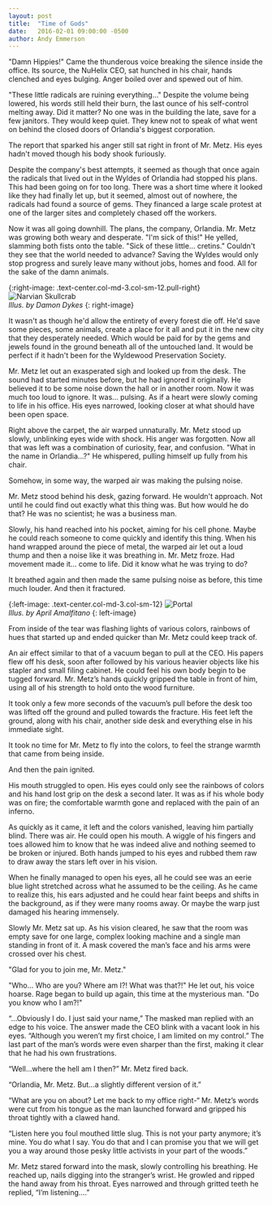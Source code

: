 ```yaml
---
layout: post
title:  "Time of Gods"
date:   2016-02-01 09:00:00 -0500
author: Andy Emmerson
---
```


"Damn Hippies!" Came the thunderous voice breaking the silence inside the office. Its source, the NuHelix CEO, sat hunched in his chair, hands clenched and eyes bulging. Anger boiled over and spewed out of him.

"These little radicals are ruining everything..." Despite the volume being lowered, his words still held their burn, the last ounce of his self-control melting away. Did it matter? No one was in the building the late, save for a few janitors. They would keep quiet. They knew not to speak of what went on behind the closed doors of Orlandia's biggest corporation.

The report that sparked his anger still sat right in front of Mr. Metz. His eyes hadn't moved though his body shook furiously.

Despite the company's best attempts, it seemed as though that once again the radicals that lived out in the Wyldes of Orlandia had stopped his plans. This had been going on for too long. There was a short time where it looked like they had finally let up, but it seemed, almost out of nowhere, the radicals had found a source of gems. They financed a large scale protest at one of the larger sites and completely chased off the workers.

Now it was all going downhill. The plans, the company, Orlandia. Mr. Metz was growing both weary and desperate. "I'm sick of this!" He yelled, slamming both fists onto the table. "Sick of these little... cretins." Couldn't they see that the world needed to advance? Saving the Wyldes would only stop progress and surely leave many without jobs, homes and food. All for the sake of the damn animals.

{:right-image: .text-center.col-md-3.col-sm-12.pull-right}
![Narvian Skullcrab][skullcrab]<br>
*Illus. by Damon Dykes*
{: right-image}

It wasn't as though he'd allow the entirety of every forest die off. He'd save some pieces, some animals, create a place for it all and put it in the new city that they desperately needed. Which would be paid for by the gems and jewels found in the ground beneath all of the untouched land. It would be perfect if it hadn't been for the Wyldewood Preservation Society.

Mr. Metz let out an exasperated sigh and looked up from the desk. The sound had started minutes before, but he had ignored it originally. He believed it to be some noise down the hall or in another room. Now it was much too loud to ignore. It was... pulsing. As if a heart were slowly coming to life in his office. His eyes narrowed, looking closer at what should have been open space.

Right above the carpet, the air warped unnaturally. Mr. Metz stood up slowly, unblinking eyes wide with shock. His anger was forgotten. Now all that was left was a combination of curiosity, fear, and confusion. "What in the name in Orlandia...?" He whispered, pulling himself up fully from his chair.

Somehow, in some way, the warped air was making the pulsing noise.

Mr. Metz stood behind his desk, gazing forward. He wouldn't approach. Not until he could find out exactly what this thing was. But how would he do that? He was no scientist; he was a business man.

Slowly, his hand reached into his pocket, aiming for his cell phone. Maybe he could reach someone to come quickly and identify this thing. When his hand wrapped around the piece of metal, the warped air let out a loud thump and then a noise like it was breathing in. Mr. Metz froze. Had movement made it... come to life. Did it know what he was trying to do?

It breathed again and then made the same pulsing noise as before, this time much louder. And then it fractured.

{:left-image: .text-center.col-md-3.col-sm-12}
![Portal][portal]<br>
*Illus. by April Amalfitano*
{: left-image}

From inside of the tear was flashing lights of various colors, rainbows of hues that started up and ended quicker than Mr. Metz could keep track of.

An air effect similar to that of a vacuum began to pull at the CEO. His papers flew off his desk, soon after followed by his various heavier objects like his stapler and small filing cabinet. He could feel his own body begin to be tugged forward. Mr. Metz’s hands quickly gripped the table in front of him, using all of his strength to hold onto the wood furniture.

It took only a few more seconds of the vacuum’s pull before the desk too was lifted off the ground and pulled towards the fracture. His feet left the ground, along with his chair, another side desk and everything else in his immediate sight.

It took no time for Mr. Metz to fly into the colors, to feel the strange warmth that came from being inside.

And then the pain ignited.

His mouth struggled to open. His eyes could only see the rainbows of colors and his hand lost grip on the desk a second later. It was as if his whole body was on fire; the comfortable warmth gone and replaced with the pain of an inferno.

As quickly as it came, it left and the colors vanished, leaving him partially blind. There was air. He could open his mouth. A wiggle of his fingers and toes allowed him to know that he was indeed alive and nothing seemed to be broken or injured. Both hands jumped to his eyes and rubbed them raw to draw away the stars left over in his vision.

When he finally managed to open his eyes, all he could see was an eerie blue light stretched across what he assumed to be the ceiling. As he came to realize this, his ears adjusted and he could hear faint beeps and shifts in the background, as if they were many rooms away. Or maybe the warp just damaged his hearing immensely.

Slowly Mr. Metz sat up. As his vision cleared, he saw that the room was empty save for one large, complex looking machine and a single man standing in front of it. A mask covered the man’s face and his arms were crossed over his chest.

"Glad for you to join me, Mr. Metz."

"Who... Who are you? Where am I?! What was that?!" He let out, his voice hoarse. Rage began to build up again, this time at the mysterious man. "Do you know who I am?!"

“…Obviously I do. I just said your name,” The masked man replied with an edge to his voice.  The answer made the CEO blink with a vacant look in his eyes.  “Although you weren’t my first choice, I am limited on my control.” The last part of the man’s words were even sharper than the first, making it clear that he had his own frustrations.

“Well…where the hell am I then?” Mr. Metz fired back.

“Orlandia, Mr. Metz. But…a slightly different version of it.”

“What are you on about? Let me back to my office right-“ Mr. Metz’s words were cut from his tongue as the man launched forward and gripped his throat tightly with a clawed hand.

“Listen here you foul mouthed little slug. This is not your party anymore; it’s mine. You do what I say. You do that and I can promise you that we will get you a way around those pesky little activists in your part of the woods.”

Mr. Metz stared forward into the mask, slowly controlling his breathing. He reached up, nails digging into the stranger’s wrist. He growled and ripped the hand away from his throat. Eyes narrowed and through gritted teeth he replied, “I’m listening….”

[skullcrab]: http://statics.orlandia.talesoforlandia.com/past-orlandias/wyldes/cards/narvian-skullcrab.jpg
[portal]: http://statics.orlandia.talesoforlandia.com/past-orlandias/crisis/portal.png